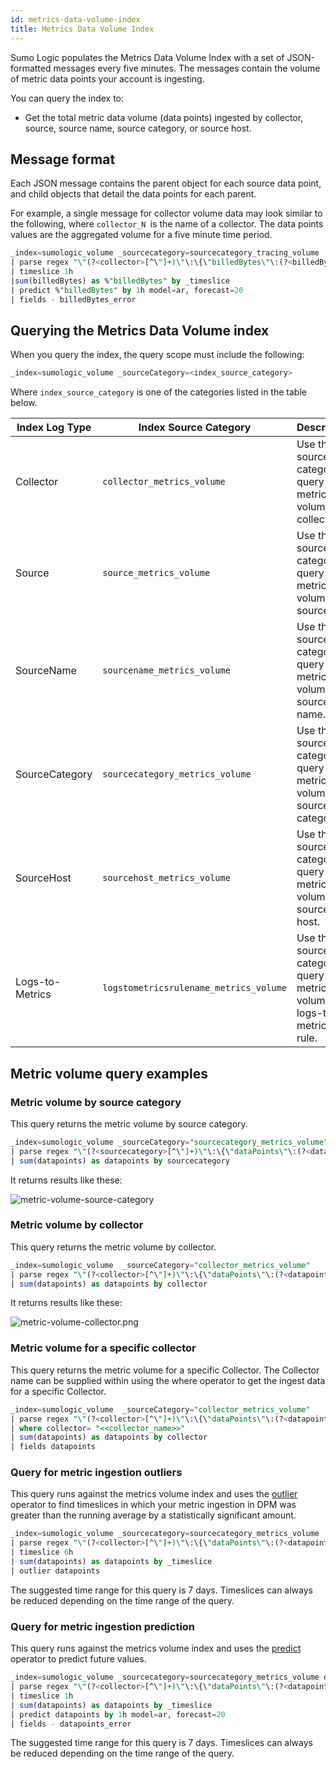 ```yaml
---
id: metrics-data-volume-index
title: Metrics Data Volume Index
---
```



Sumo Logic populates the Metrics Data Volume Index with a set of JSON-formatted messages every five minutes. The messages contain the volume of metric data points your account is ingesting. 

You can query the index to:

* Get the total metric data volume (data points) ingested by collector, source, source name, source category, or source host. 

## Message format

Each JSON message contains the parent object for each source data point, and child objects that detail the data points for each parent.

For example, a single message for collector volume data may look similar to the following, where `collector_N `is the name of a collector. The data points values are the aggregated volume for a five minute time
period.

```sql
_index=sumologic_volume _sourcecategory=sourcecategory_tracing_volume
| parse regex "\"(?<collector>[^\"]+)\"\:\{\"billedBytes\"\:(?<billedBytes>\d+)\,\"spansCount\"\:(?<spansCount>\d+)\}" multi
| timeslice 1h
|sum(billedBytes) as %"billedBytes" by _timeslice
| predict %"billedBytes" by 1h model=ar, forecast=20
| fields - billedBytes_error
```

## Querying the Metrics Data Volume index

When you query the index, the query scope must include the following:

```sql
_index=sumologic_volume _sourceCategory=<index_source_category>
```

Where `index_source_category` is one of the categories listed in the table below.

| Index Log Type | Index Source Category | Description |
|--|--|--|
| Collector | `collector_metrics_volume` | Use this source category to query metric volume by collector. |
| Source | `source_metrics_volume` | Use this source category to query metric volume by source. |
| SourceName | `sourcename_metrics_volume` | Use this source category to query metric volume by source name.  |
| SourceCategory | `sourcecategory_metrics_volume` | Use this source category to query metric volume by source category. |
| SourceHost | `sourcehost_metrics_volume` | Use this source category to query metric volume by source host.  |
| Logs-to-Metrics | `logstometricsrulename_metrics_volume` | Use this source category to query metric volume by logs-to-metrics rule. |

## Metric volume query examples

### Metric volume by source category

This query returns the metric volume by source category.

```sql
_index=sumologic_volume _sourceCategory="sourcecategory_metrics_volume"
| parse regex "\"(?<sourcecategory>[^\"]+)\"\:\{\"dataPoints\"\:(?<datapoints>\d+)\}" multi
| sum(datapoints) as datapoints by sourcecategory
```

It returns results like these:

![metric-volume-source-category](/img/ingestion-and-volume/metric-volume-source-category.png)

### Metric volume by collector

This query returns the metric volume by collector.

```sql
_index=sumologic_volume  _sourceCategory="collector_metrics_volume"
| parse regex "\"(?<collector>[^\"]+)\"\:\{\"dataPoints\"\:(?<datapoints>\d+)\}" multi
| sum(datapoints) as datapoints by collector
```

It returns results like these:

![metric-volume-collector.png](/img/ingestion-and-volume/metric-volume-collector.png)

### Metric volume for a specific collector

This query returns the metric volume for a specific Collector. The Collector name can be supplied within using the where operator to get the ingest data for a specific Collector.

```sql
_index=sumologic_volume  _sourceCategory="collector_metrics_volume"
| parse regex "\"(?<collector>[^\"]+)\"\:\{\"dataPoints\"\:(?<datapoints>\d+)\}" multi
| where collector= "<<collector_name>>"
| sum(datapoints) as datapoints by collector
| fields datapoints
```

### Query for metric ingestion outliers 

This query runs against the metrics volume index and uses the [outlier](/docs/search/search-query-language/operators#manually-cast-data-to-string-or-number) operator to find timeslices in which your metric ingestion in DPM was greater than the running average by a statistically significant amount. 

```sql
_index=sumologic_volume _sourcecategory=sourcecategory_metrics_volume
| parse regex "\"(?<collector>[^\"]+)\"\:\{\"dataPoints\"\:(?<datapoints>\d+)\}" multi
| timeslice 6h
| sum(datapoints) as datapoints by _timeslice
| outlier datapoints
```

The suggested time range for this query is 7 days. Timeslices can always be reduced depending on the time range of the query.

### Query for metric ingestion prediction 

This query runs against the metrics volume index and uses the [predict](../../../search/search-query-language/operators#predict) operator to predict future values.

```sql
_index=sumologic_volume _sourcecategory=sourcecategory_metrics_volume datapoints
| parse regex "\"(?<collector>[^\"]+)\"\:\{\"dataPoints\"\:(?<datapoints>\d+)\}" multi
| timeslice 1h
| sum(datapoints) as datapoints by _timeslice
| predict datapoints by 1h model=ar, forecast=20
| fields - datapoints_error
```

The suggested time range for this query is 7 days. Timeslices can always be reduced depending on the time range of the query.
